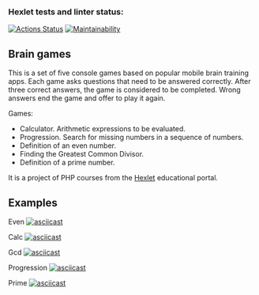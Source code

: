 ### Hexlet tests and linter status:
[![Actions Status](https://github.com/kaivladimirv/php-project-lvl1/workflows/hexlet-check/badge.svg)](https://github.com/kaivladimirv/php-project-lvl1/actions)
[![Maintainability](https://api.codeclimate.com/v1/badges/6a85cca81fd5662c8c25/maintainability)](https://codeclimate.com/github/kaivladimirv/php-project-lvl1/maintainability)

## Brain games
This is a set of five console games based on popular mobile brain training apps. Each game asks questions that need to be answered correctly. After three correct answers, the game is considered to be completed. Wrong answers end the game and offer to play it again.

Games:
- Calculator. Arithmetic expressions to be evaluated.
- Progression. Search for missing numbers in a sequence of numbers.
- Definition of an even number.
- Finding the Greatest Common Divisor.
- Definition of a prime number.

It is a project of PHP courses from the [Hexlet](https://hexlet.io/) educational portal.

## Examples

Even
[![asciicast](https://asciinema.org/a/3Cl8LBmMF7Lwex2ekKQxzamRr.svg)](https://asciinema.org/a/3Cl8LBmMF7Lwex2ekKQxzamRr)

Calc
[![asciicast](https://asciinema.org/a/vBKoshSYFcqIZCg2OF5fKtora.svg)](https://asciinema.org/a/vBKoshSYFcqIZCg2OF5fKtora)

Gcd
[![asciicast](https://asciinema.org/a/Icf1cZ6V16wcFBVC4Du1h5JE5.svg)](https://asciinema.org/a/Icf1cZ6V16wcFBVC4Du1h5JE5)

Progression
[![asciicast](https://asciinema.org/a/NquDrbgPncfD4rhdSrBp9xg36.svg)](https://asciinema.org/a/NquDrbgPncfD4rhdSrBp9xg36)

Prime
[![asciicast](https://asciinema.org/a/QgVqzCIivLFhb675F4ddIOeH4.svg)](https://asciinema.org/a/QgVqzCIivLFhb675F4ddIOeH4)